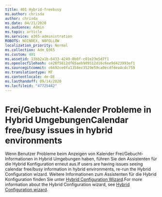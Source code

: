 ```yaml
---
title: 401 Hybrid-freebusy
ms.author: chrisda
author: chrisda
ms.date: 04/21/2020
ms.audience: Admin
ms.topic: article
ms.service: o365-administration
ROBOTS: NOINDEX, NOFOLLOW
localization_priority: Normal
ms.collection: Adm_O365
ms.custom: 401
ms.assetid: 13bb2a1b-6433-4249-8b0f-c01e23e5d7f1
ms.openlocfilehash: ce28f5612df65aeb909512d16c6ee9d423993ef1
ms.sourcegitcommit: c6692ce0fa1358ec3529e59ca0ecdfdea4cdc759
ms.translationtype: MT
ms.contentlocale: de-DE
ms.lasthandoff: 09/14/2020
ms.locfileid: "47725442"
---
```

# <a name="calendar-freebusy-issues-in-hybrid-environments"></a><span data-ttu-id="b7f11-102">Frei/Gebucht-Kalender Probleme in Hybrid Umgebungen</span><span class="sxs-lookup"><span data-stu-id="b7f11-102">Calendar free/busy issues in hybrid environments</span></span>

<span data-ttu-id="b7f11-103">Wenn Benutzer Probleme beim Anzeigen von Kalender Frei/Gebucht-Informationen in Hybrid Umgebungen haben, führen Sie den Assistenten für die Hybrid Konfiguration erneut aus.</span><span class="sxs-lookup"><span data-stu-id="b7f11-103">If users are having issues seeing calendar free/busy information in hybrid environments, re-run the Hybrid Configuration wizard.</span></span> <span data-ttu-id="b7f11-104">Weitere Informationen zum Assistenten für die Hybrid Konfiguration finden Sie unter [Hybrid Configuration Wizard](https://go.microsoft.com/fwlink/p/?linkid=528149).</span><span class="sxs-lookup"><span data-stu-id="b7f11-104">For more information about the Hybrid Configuration wizard, see [Hybrid Configuration wizard](https://go.microsoft.com/fwlink/p/?linkid=528149).</span></span>
